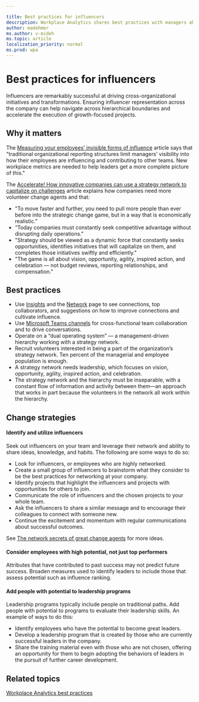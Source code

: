 ```yaml
---

title: Best practices for influencers
description: Workplace Analytics shares best practices with managers about influencers
author: madehmer
ms.author: v-mideh
ms.topic: article
localization_priority: normal 
ms.prod: wpa
---
```


# Best practices for influencers

Influencers are remarkably successful at driving cross-organizational initiatives and transformations. Ensuring influencer representation across the company can help navigate across hierarchical boundaries and accelerate the execution of growth-focused projects.

## Why it matters

The [Measuring your employees’ invisible forms of influence](https://insights.office.com/productivity/measuring-your-employees-invisible-forms-of-influence/) article says that "traditional organizational reporting structures limit managers’ visibility into how their employees are influencing and contributing to other teams. New workplace metrics are needed to help leaders get a more complete picture of this."

The [Accelerate! How innovative companies can use a strategy network to capitalize on challenges](https://insights.office.com/management-strategy/strategy-network-how-innovative-companies-capitalize/) article explains how companies need more volunteer change agents and that:

* "To move faster and further, you need to pull more people than ever before into the strategic change game, but in a way that is economically realistic."
* “Today companies must constantly seek competitive advantage without disrupting daily operations."
* "Strategy should be viewed as a dynamic force that constantly seeks opportunities, identifies initiatives that will capitalize on them, and completes those initiatives swiftly and efficiently."
* "The game is all about vision, opportunity, agility, inspired action, and celebration — not budget reviews, reporting relationships, and compensation."

## Best practices

* Use [Insights](../myanalytics/use/use-the-insights.md) and the [Network](../myanalytics/use/network.md) page to see connections, top collaborators, and suggestions on how to improve connections and cultivate influence.
* Use [Microsoft Teams channels](https://docs.microsoft.com/microsoftteams/teams-channels-overview) for cross-functional team collaboration and to drive conversations.
* Operate on a “dual operating system” — a management-driven hierarchy working with a strategy network.  
* Recruit volunteers interested in being a part of the organization’s strategy network. Ten percent of the managerial and employee population is enough.  
* A strategy network needs leadership, which focuses on vision, opportunity, agility, inspired action, and celebration.
* The strategy network and the hierarchy must be inseparable, with a constant flow of information and activity between them—an approach that works in part because the volunteers in the network all work within the hierarchy.

## Change strategies

#### Identify and utilize influencers

Seek out influencers on your team and leverage their network and ability to share ideas, knowledge, and habits. The following are some ways to do so:

* Look for influencers, or employees who are highly networked.
* Create a small group of influencers to brainstorm what they consider to be the best practices for networking at your company.
* Identify projects that highlight the influencers and projects with opportunities for others to join.
* Communicate the role of influencers and the chosen projects to your whole team.
* Ask the influencers to share a similar message and to encourage their colleagues to connect with someone new.
* Continue the excitement and momentum with regular communications about successful outcomes.

See [The network secrets of great change agents](https://insights.office.com/networks/the-network-secrets-of-great-change-agents/) for more ideas.

#### Consider employees with high potential, not just top performers

Attributes that have contributed to past success may not predict future success. Broaden measures used to identify leaders to include those that assess potential such as influence ranking.

#### Add people with potential to leadership programs

Leadership programs typically include people on traditional paths. Add people with potential to programs to evaluate their leadership skills. An example of ways to do this:

* Identify employees who have the potential to become great leaders.
* Develop a leadership program that is created by those who are currently successful leaders in the company.
* Share the training material even with those who are not chosen, offering an opportunity for them to begin adopting the behaviors of leaders in the pursuit of further career development.

## Related topics

[Workplace Analytics best practices](gm-best-practices.md)
